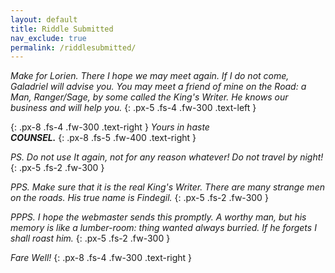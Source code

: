 ```yaml
---
layout: default
title: Riddle Submitted
nav_exclude: true
permalink: /riddlesubmitted/
---
```


_Make for Lorien. There I hope we may meet again. If I do not come, Galadriel will advise you. You may meet a friend of mine on the Road: a Man, Ranger/Sage, by some called the King's Writer. He knows our business and will help you._
{: .px-5 .fs-4 .fw-300 .text-left }

{: .px-8 .fs-4 .fw-300 .text-right }
_Yours in haste_ <br>
***COUNSEL.*** 
{: .px-8 .fs-5 .fw-400 .text-right }


_PS. Do not use It again, not for any reason whatever! Do not travel by night!_
{: .px-5 .fs-2 .fw-300 }

_PPS. Make sure that it is the real King's Writer. There are many strange men on the roads. His true name is Findegil._
{: .px-5 .fs-2 .fw-300 }

_PPPS. I hope the webmaster sends this promptly. A worthy man, but his memory is like a lumber-room: thing wanted always burried. If he forgets I shall roast him._
{: .px-5 .fs-2 .fw-300  }

_Fare Well!_
{: .px-8 .fs-4 .fw-300 .text-right }
